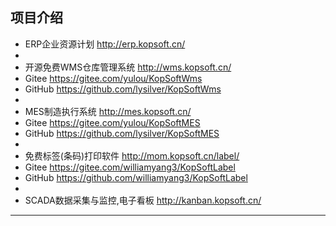 ## 项目介绍
* ERP企业资源计划 http://erp.kopsoft.cn/
* 
* 开源免费WMS仓库管理系统 http://wms.kopsoft.cn/
* Gitee https://gitee.com/yulou/KopSoftWms
* GitHub https://github.com/lysilver/KopSoftWms
*
* MES制造执行系统 http://mes.kopsoft.cn/
* Gitee https://gitee.com/yulou/KopSoftMES
* GitHub https://github.com/lysilver/KopSoftMES
*
* 免费标签(条码)打印软件 http://mom.kopsoft.cn/label/
* Gitee https://gitee.com/williamyang3/KopSoftLabel
* GitHub https://github.com/williamyang3/KopSoftLabel
*
* SCADA数据采集与监控,电子看板 http://kanban.kopsoft.cn/
****
